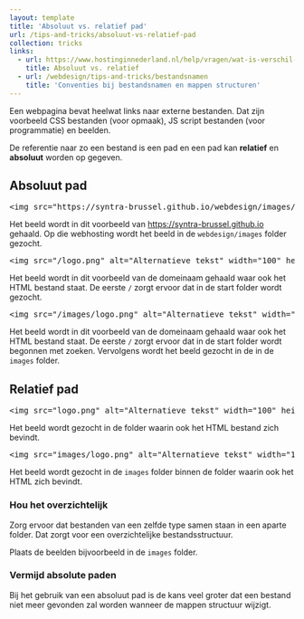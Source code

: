 ```yaml
---
layout: template
title: 'Absoluut vs. relatief pad'
url: /tips-and-tricks/absoluut-vs-relatief-pad
collection: tricks
links:
  - url: https://www.hostinginnederland.nl/help/vragen/wat-is-verschil-tussen-absoluut-relatief-pad-171
    title: Absoluut vs. relatief
  - url: /webdesign/tips-and-tricks/bestandsnamen
    title: 'Conventies bij bestandsnamen en mappen structuren' 
--- 
```

Een webpagina bevat heelwat links naar externe bestanden. Dat zijn voorbeeld CSS bestanden (voor opmaak), JS script bestanden (voor programmatie) en beelden.

De referentie naar zo een bestand is een pad en een pad kan <strong>relatief</strong> en <strong>absoluut</strong> worden op gegeven.

## Absoluut pad

<pre data-enlighter-theme="beyond" data-enlighter-language="html">
&lt;img src=&quot;https://syntra-brussel.github.io/webdesign/images/logo.png&quot; alt=&quot;Alternatieve tekst&quot; width=&quot;100&quot; height=&quot;200&quot; /&gt;
</pre>

Het beeld wordt in dit voorbeeld van https://syntra-brussel.github.io gehaald. Op die webhosting wordt het beeld in de <code>webdesign/images</code> folder gezocht.

<pre data-enlighter-theme="beyond" data-enlighter-language="html">
&lt;img src=&quot;/logo.png&quot; alt=&quot;Alternatieve tekst&quot; width=&quot;100&quot; height=&quot;200&quot; /&gt;
</pre>

Het beeld wordt in dit voorbeeld van de domeinaam gehaald waar ook het HTML bestand staat. De eerste <code>/</code> zorgt ervoor dat in de start folder wordt gezocht.

<pre data-enlighter-theme="beyond" data-enlighter-language="html">
&lt;img src=&quot;/images/logo.png&quot; alt=&quot;Alternatieve tekst&quot; width=&quot;100&quot; height=&quot;200&quot; /&gt;
</pre>

Het beeld wordt in dit voorbeeld van de domeinaam gehaald waar ook het HTML bestand staat. De eerste <code>/</code> zorgt ervoor dat in de start folder wordt begonnen met zoeken. Vervolgens wordt het beeld gezocht in de in de <code>images</code> folder.

## Relatief pad

<pre data-enlighter-theme="beyond" data-enlighter-language="html">
&lt;img src=&quot;logo.png&quot; alt=&quot;Alternatieve tekst&quot; width=&quot;100&quot; height=&quot;200&quot; /&gt;
</pre>

Het beeld wordt gezocht in de folder waarin ook het HTML bestand zich bevindt.

<pre data-enlighter-theme="beyond" data-enlighter-language="html">
&lt;img src=&quot;images/logo.png&quot; alt=&quot;Alternatieve tekst&quot; width=&quot;100&quot; height=&quot;200&quot; /&gt;
</pre>

Het beeld wordt gezocht in de <code>images</code> folder binnen de folder waarin ook het HTML zich bevindt.

<div class="highlight">
<h3>Hou het overzichtelijk</h3>
<p>
Zorg ervoor dat bestanden van een zelfde type samen staan in een aparte folder. Dat zorgt voor een overzichtelijke bestandsstructuur.
</p>
<p>
Plaats de beelden bijvoorbeeld in de <code>images</code> folder.
</p>
</div>
<div class="highlight">
<h3>Vermijd absolute paden</h3>
<p>
Bij het gebruik van een absoluut pad is de kans veel groter dat een bestand niet meer gevonden zal worden wanneer de mappen structuur wijzigt.
</p>
</div>